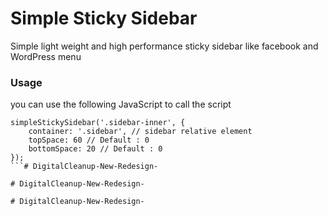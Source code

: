 # Simple Sticky Sidebar
Simple light weight and high performance sticky sidebar like facebook and WordPress menu

### Usage
you can use the following JavaScript to call the script

```
simpleStickySidebar('.sidebar-inner', {
    container: '.sidebar', // sidebar relative element
    topSpace: 60 // Default : 0
    bottomSpace: 20 // Default : 0
});
```#   D i g i t a l C l e a n u p - N e w - R e d e s i g n -  
 #   D i g i t a l C l e a n u p - N e w - R e d e s i g n -  
 #   D i g i t a l C l e a n u p - N e w - R e d e s i g n -  
 